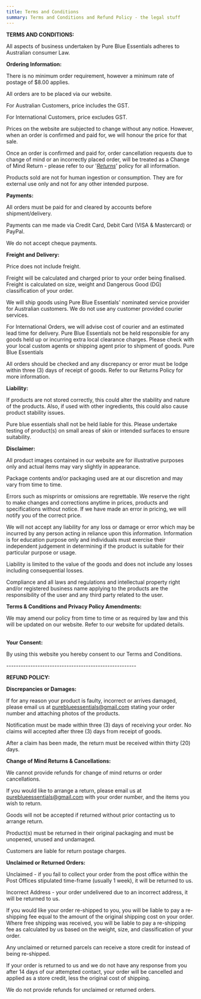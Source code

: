 ```yaml
---
title: Terms and Conditions
summary: Terms and Conditions and Refund Policy - the legal stuff
---
```

**TERMS AND CONDITIONS:**

All aspects of business undertaken by Pure Blue Essentials adheres to Australian consumer Law.

**Ordering Information:**

There is no minimum order requirement, however a minimum rate of postage of $8.00 applies.

All orders are to be placed via our website.

For Australian Customers, price includes the GST.

For International Customers, price excludes GST.

Prices on the website are subjected to change without any notice. However, when an order is confirmed and paid for, we will honour the price for that sale.

Once an order is confirmed and paid for, order cancellation requests due to change of mind or an incorrectly placed order, will be treated as a Change of Mind Return - please refer to our '*[Returns](https://www.awo.com.au/returns/)*' policy for all information.

Products sold are not for human ingestion or consumption. They are for external use only and not for any other intended purpose.

**Payments:**

All orders must be paid for and cleared by accounts before shipment/delivery.

Payments can me made via Credit Card, Debit Card (VISA & Mastercard) or PayPal.

We do not accept cheque payments.



**Freight and Delivery:**

Price does not include freight.

Freight will be calculated and charged prior to your order being finalised. Freight is calculated on size, weight and Dangerous Good (DG) classification of your order.

We will ship goods using Pure Blue Essentials' nominated service provider for Australian customers. We do not use any customer provided courier services. 

For International Orders, we will advise cost of courier and an estimated lead time for delivery. Pure Blue Essentials not be held responsible for any goods held up or incurring extra local clearance charges. Please check with your local custom agents or shipping agent prior to shipment of goods. Pure Blue Essentials

All orders should be checked and any discrepancy or error must be lodge within three (3) days of receipt of goods. Refer to our Returns Policy for more information.



**Liability:**

If products are not stored correctly, this could alter the stability and nature of the products. Also, if used with other ingredients, this could also cause product stability issues.

Pure blue essentials shall not be held liable for this. Please undertake testing of product(s) on small areas of skin or intended surfaces to ensure suitability.



**Disclaimer:**

All product images contained in our website are for illustrative purposes only and actual items may vary slightly in appearance.

Package contents and/or packaging used are at our discretion and may vary from time to time.

Errors such as misprints or omissions are regrettable. We reserve the right to make changes and corrections anytime in prices, products and specifications without notice. If we have made an error in pricing, we will notify you of the correct price.

We will not accept any liability for any loss or damage or error which may be incurred by any person acting in reliance upon this information. Information is for education purpose only and individuals must exercise their independent judgement in determining if the product is suitable for their particular purpose or usage.

Liability is limited to the value of the goods and does not include any losses including consequential losses.

Compliance and all laws and regulations and intellectual property right and/or registered business name applying to the products are the responsibility of the user and any third party related to the user.



**Terms & Conditions and Privacy Policy Amendments:**

We may amend our policy from time to time or as required by law and this will be updated on our website. Refer to our website for updated details.

\
**Your Consent:**

By using this website you hereby consent to our Terms and Conditions.

\------------------------------------------------------

**REFUND POLICY:**



**Discrepancies or Damages:**

If for any reason your product is faulty, incorrect or arrives damaged, please email us at [pureblueessentials@gmail.com](mailto:pureblueessentials@gmail.com) stating your order number and attaching photos of the products.

Notification must be made within three (3) days of receiving your order. No claims will accepted after three (3) days from receipt of goods.

After a claim has been made, the return must be received within thirty (20) days.



**Change of Mind Returns & Cancellations:**

We cannot provide refunds for change of mind returns or order cancellations.

If you would like to arrange a return, please email us at [pureblueessentials@gmail.com](mailto:pureblueessentials@gmail.com) with your order number, and the items you wish to return.

Goods will not be accepted if returned without prior contacting us to arrange return.

Product(s) must be returned in their original packaging and must be unopened, unused and undamaged.

Customers are liable for return postage charges.



**Unclaimed or Returned Orders:**

Unclaimed - if you fail to collect your order from the post office within the Post Offices stipulated time-frame (usually 1 week), it will be returned to us.

Incorrect Address *\-* your order undelivered due to an incorrect address, it will be returned to us.

If you would like your order re-shipped to you, you will be liable to pay a re-shipping fee equal to the amount of the original shipping cost on your order. Where free shipping was received, you will be liable to pay a re-shipping fee as calculated by us based on the weight, size, and classification of your order.

Any unclaimed or returned parcels can receive a store credit for instead of being re-shipped.

If your order is returned to us and we do not have any response from you after 14 days of our attempted contact, your order will be cancelled and applied as a store credit, less the original cost of shipping.

We do not provide refunds for unclaimed or returned orders.